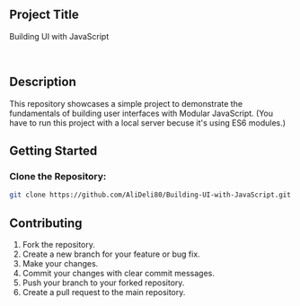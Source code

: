 ## Project Title

Building UI with JavaScript

<br>

## Description

This repository showcases a simple project to demonstrate the fundamentals of building user interfaces with Modular JavaScript.
(You have to run this project with a local server becuse it's using ES6 modules.)

## Getting Started

### Clone the Repository:

  ```sh
  git clone https://github.com/AliDeli80/Building-UI-with-JavaScript.git
  ```

## Contributing
1.  Fork the repository.
2.  Create a new branch for your feature or bug fix.
3.  Make your changes.
4.  Commit your changes with clear commit messages.
5.  Push your branch to your forked repository.
6.  Create a pull request to the main repository.   

